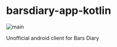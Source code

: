 # barsdiary-app-kotlin
![main](https://github.com/{your_github_acc_name}/{repository_name}/workflows/android/badge.svg)

Unofficial android client for Bars Diary
